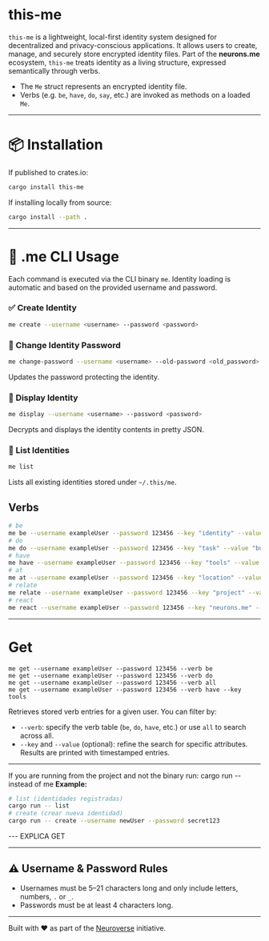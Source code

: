 # this-me

`this-me` is a lightweight, local-first identity system designed for decentralized and privacy-conscious applications. It allows users to create, manage, and securely store encrypted identity files. Part of the **neurons.me** ecosystem, `this-me` treats identity as a living structure, expressed semantically through verbs.

- The `Me` struct represents an encrypted identity file.
- Verbs (e.g. `be`, `have`, `do`, `say`, etc.) are invoked as methods on a loaded `Me`.

---

# 📦 Installation

If published to crates.io:

```bash
cargo install this-me
```

If installing locally from source:

```bash
cargo install --path .
```

---

# 🚀 .me CLI Usage

Each command is executed via the CLI binary `me`. Identity loading is automatic and based on the provided username and password.

### ✅ Create Identity

```bash
me create --username <username> --password <password>
```

### 🔄 Change Identity Password

```bash
me change-password --username <username> --old-password <old_password> --new-password <new_password>
```

Updates the password protecting the identity.

### 📖 Display Identity

```bash
me display --username <username> --password <password>
```

Decrypts and displays the identity contents in pretty JSON.

### 📂 List Identities

```bash
me list
```

Lists all existing identities stored under `~/.this/me`.

## Verbs

```bash
# be
me be --username exampleUser --password 123456 --key "identity" --value "creator"
# do
me do --username exampleUser --password 123456 --key "task" --value "build"
# have
me have --username exampleUser --password 123456 --key "tools" --value "rust"
# at
me at --username exampleUser --password 123456 --key "location" --value "Cancun"
# relate
me relate --username exampleUser --password 123456 --key "project" --value "cleaker"
# react
me react --username exampleUser --password 123456 --key "neurons.me" --value "🚀"
```

---

# Get
```bashç
me get --username exampleUser --password 123456 --verb be
me get --username exampleUser --password 123456 --verb do
me get --username exampleUser --password 123456 --verb all
me get --username exampleUser --password 123456 --verb have --key tools
```

Retrieves stored verb entries for a given user. You can filter by:
- `--verb`: specify the verb table (`be`, `do`, `have`, etc.) or use `all` to search across all.
- `--key` and `--value` (optional): refine the search for specific attributes.
Results are printed with timestamped entries.

----

If you are running from the project and not the binary run:
cargo run -- instead of me
**Example:**

```bash
# list (identidades registradas)
cargo run -- list
# create (crear nueva identidad)
cargo run -- create --username newUser --password secret123
```

--- EXPLICA GET

----

## ⚠️ Username & Password Rules

- Usernames must be 5–21 characters long and only include letters, numbers, `.` or `_`.
- Passwords must be at least 4 characters long.

---

Built with ❤️ as part of the [Neuroverse](https://neurons.me) initiative.
